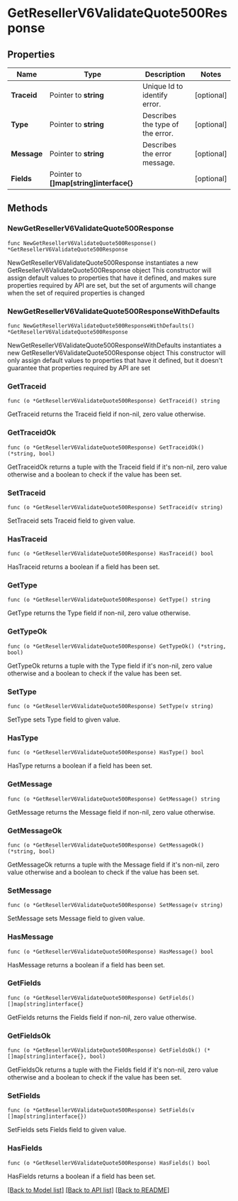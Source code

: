 # GetResellerV6ValidateQuote500Response

## Properties

Name | Type | Description | Notes
------------ | ------------- | ------------- | -------------
**Traceid** | Pointer to **string** | Unique Id to identify error. | [optional] 
**Type** | Pointer to **string** | Describes the type of the error. | [optional] 
**Message** | Pointer to **string** | Describes the error message. | [optional] 
**Fields** | Pointer to **[]map[string]interface{}** |  | [optional] 

## Methods

### NewGetResellerV6ValidateQuote500Response

`func NewGetResellerV6ValidateQuote500Response() *GetResellerV6ValidateQuote500Response`

NewGetResellerV6ValidateQuote500Response instantiates a new GetResellerV6ValidateQuote500Response object
This constructor will assign default values to properties that have it defined,
and makes sure properties required by API are set, but the set of arguments
will change when the set of required properties is changed

### NewGetResellerV6ValidateQuote500ResponseWithDefaults

`func NewGetResellerV6ValidateQuote500ResponseWithDefaults() *GetResellerV6ValidateQuote500Response`

NewGetResellerV6ValidateQuote500ResponseWithDefaults instantiates a new GetResellerV6ValidateQuote500Response object
This constructor will only assign default values to properties that have it defined,
but it doesn't guarantee that properties required by API are set

### GetTraceid

`func (o *GetResellerV6ValidateQuote500Response) GetTraceid() string`

GetTraceid returns the Traceid field if non-nil, zero value otherwise.

### GetTraceidOk

`func (o *GetResellerV6ValidateQuote500Response) GetTraceidOk() (*string, bool)`

GetTraceidOk returns a tuple with the Traceid field if it's non-nil, zero value otherwise
and a boolean to check if the value has been set.

### SetTraceid

`func (o *GetResellerV6ValidateQuote500Response) SetTraceid(v string)`

SetTraceid sets Traceid field to given value.

### HasTraceid

`func (o *GetResellerV6ValidateQuote500Response) HasTraceid() bool`

HasTraceid returns a boolean if a field has been set.

### GetType

`func (o *GetResellerV6ValidateQuote500Response) GetType() string`

GetType returns the Type field if non-nil, zero value otherwise.

### GetTypeOk

`func (o *GetResellerV6ValidateQuote500Response) GetTypeOk() (*string, bool)`

GetTypeOk returns a tuple with the Type field if it's non-nil, zero value otherwise
and a boolean to check if the value has been set.

### SetType

`func (o *GetResellerV6ValidateQuote500Response) SetType(v string)`

SetType sets Type field to given value.

### HasType

`func (o *GetResellerV6ValidateQuote500Response) HasType() bool`

HasType returns a boolean if a field has been set.

### GetMessage

`func (o *GetResellerV6ValidateQuote500Response) GetMessage() string`

GetMessage returns the Message field if non-nil, zero value otherwise.

### GetMessageOk

`func (o *GetResellerV6ValidateQuote500Response) GetMessageOk() (*string, bool)`

GetMessageOk returns a tuple with the Message field if it's non-nil, zero value otherwise
and a boolean to check if the value has been set.

### SetMessage

`func (o *GetResellerV6ValidateQuote500Response) SetMessage(v string)`

SetMessage sets Message field to given value.

### HasMessage

`func (o *GetResellerV6ValidateQuote500Response) HasMessage() bool`

HasMessage returns a boolean if a field has been set.

### GetFields

`func (o *GetResellerV6ValidateQuote500Response) GetFields() []map[string]interface{}`

GetFields returns the Fields field if non-nil, zero value otherwise.

### GetFieldsOk

`func (o *GetResellerV6ValidateQuote500Response) GetFieldsOk() (*[]map[string]interface{}, bool)`

GetFieldsOk returns a tuple with the Fields field if it's non-nil, zero value otherwise
and a boolean to check if the value has been set.

### SetFields

`func (o *GetResellerV6ValidateQuote500Response) SetFields(v []map[string]interface{})`

SetFields sets Fields field to given value.

### HasFields

`func (o *GetResellerV6ValidateQuote500Response) HasFields() bool`

HasFields returns a boolean if a field has been set.


[[Back to Model list]](../README.md#documentation-for-models) [[Back to API list]](../README.md#documentation-for-api-endpoints) [[Back to README]](../README.md)


